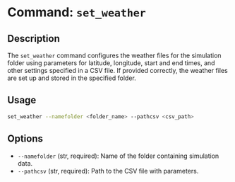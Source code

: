 
# Command: `set_weather`

## Description

The `set_weather` command configures the weather files for the simulation folder using parameters for latitude, longitude, start and end times, and other settings specified in a CSV file. If provided correctly, the weather files are set up and stored in the specified folder.

## Usage

```bash
set_weather --namefolder <folder_name> --pathcsv <csv_path>
```

## Options

- `--namefolder` (str, required): Name of the folder containing simulation data.
- `--pathcsv` (str, required): Path to the CSV file with parameters.


